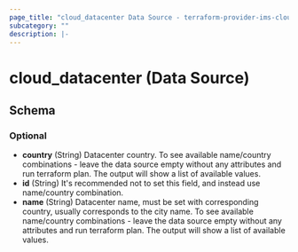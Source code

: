 ```yaml
---
page_title: "cloud_datacenter Data Source - terraform-provider-ims-cloud"
subcategory: ""
description: |-
---
```


# cloud_datacenter (Data Source)





<!-- schema generated by tfplugindocs -->
## Schema

### Optional

- **country** (String) Datacenter country. To see available name/country combinations - leave the data source empty without any attributes and run terraform plan. The output will show a list of available values.
- **id** (String) It's recommended not to set this field, and instead use name/country combination.
- **name** (String) Datacenter name, must be set with corresponding country, usually corresponds to the city name. To see available name/country combinations - leave the data source empty without any attributes and run terraform plan. The output will show a list of available values.


